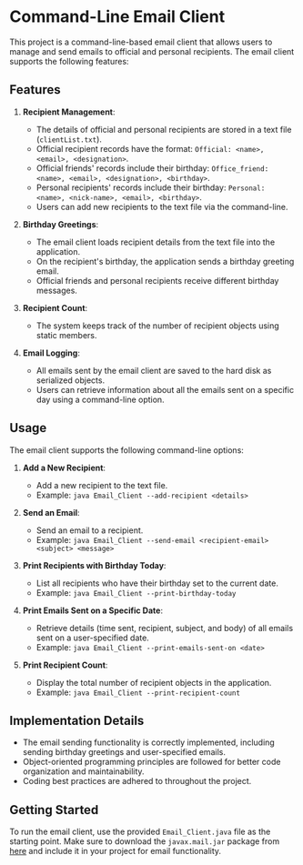# Command-Line Email Client

This project is a command-line-based email client that allows users to manage and send emails to official and personal recipients. The email client supports the following features:

## Features

1. **Recipient Management**:
   - The details of official and personal recipients are stored in a text file (`clientList.txt`).
   - Official recipient records have the format: `Official: <name>, <email>, <designation>`.
   - Official friends' records include their birthday: `Office_friend: <name>, <email>, <designation>, <birthday>`.
   - Personal recipients' records include their birthday: `Personal: <name>, <nick-name>, <email>, <birthday>`.
   - Users can add new recipients to the text file via the command-line.

2. **Birthday Greetings**:
   - The email client loads recipient details from the text file into the application.
   - On the recipient's birthday, the application sends a birthday greeting email.
   - Official friends and personal recipients receive different birthday messages.

3. **Recipient Count**:
   - The system keeps track of the number of recipient objects using static members.

4. **Email Logging**:
   - All emails sent by the email client are saved to the hard disk as serialized objects.
   - Users can retrieve information about all the emails sent on a specific day using a command-line option.

## Usage

The email client supports the following command-line options:

1. **Add a New Recipient**:
   - Add a new recipient to the text file.
   - Example: `java Email_Client --add-recipient <details>`

2. **Send an Email**:
   - Send an email to a recipient.
   - Example: `java Email_Client --send-email <recipient-email> <subject> <message>`

3. **Print Recipients with Birthday Today**:
   - List all recipients who have their birthday set to the current date.
   - Example: `java Email_Client --print-birthday-today`

4. **Print Emails Sent on a Specific Date**:
   - Retrieve details (time sent, recipient, subject, and body) of all emails sent on a user-specified date.
   - Example: `java Email_Client --print-emails-sent-on <date>`

5. **Print Recipient Count**:
   - Display the total number of recipient objects in the application.
   - Example: `java Email_Client --print-recipient-count`

## Implementation Details

- The email sending functionality is correctly implemented, including sending birthday greetings and user-specified emails.
- Object-oriented programming principles are followed for better code organization and maintainability.
- Coding best practices are adhered to throughout the project.

## Getting Started

To run the email client, use the provided `Email_Client.java` file as the starting point. Make sure to download the `javax.mail.jar` package from [here](https://example.com) and include it in your project for email functionality.
